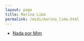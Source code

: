 ```yaml
---
layout: page
title: Marina Lima
permalink: /midi/marina_lima.html
---
```


* [Nada por Mim](http://srv.victor3d.com.br/midi/nadapor.mid)